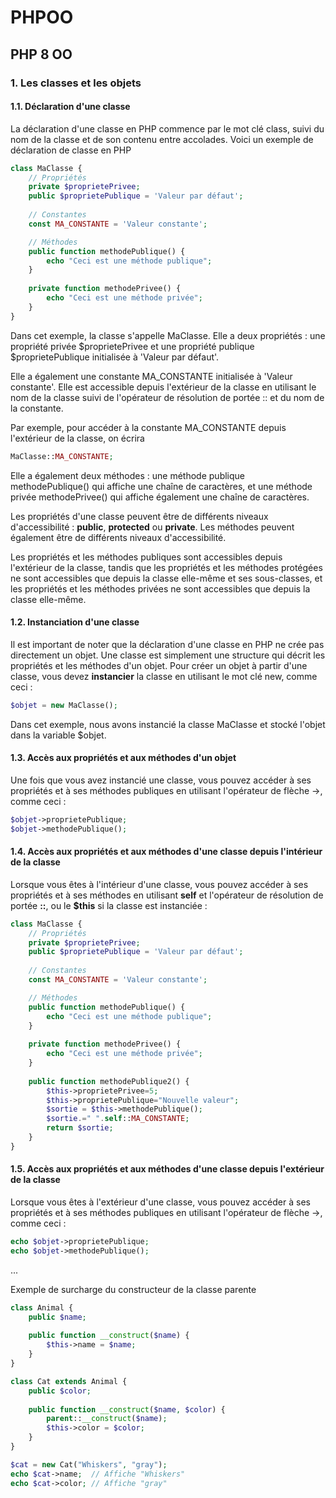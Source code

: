 # PHPOO

## PHP 8 OO

### 1. Les classes et les objets

#### 1.1. Déclaration d'une classe

La déclaration d'une classe en PHP commence par le mot clé class, suivi du nom de la classe et de son contenu entre accolades. Voici un exemple de déclaration de classe en PHP

```php
class MaClasse {
    // Propriétés
    private $proprietePrivee;
    public $proprietePublique = 'Valeur par défaut';
    
    // Constantes
    const MA_CONSTANTE = 'Valeur constante';

    // Méthodes
    public function methodePublique() {
        echo "Ceci est une méthode publique";
    }
    
    private function methodePrivee() {
        echo "Ceci est une méthode privée";
    }
}
```

Dans cet exemple, la classe s'appelle MaClasse. Elle a deux propriétés : une propriété privée $proprietePrivee et une propriété publique $proprietePublique initialisée à 'Valeur par défaut'. 

Elle a également une constante MA_CONSTANTE initialisée à 'Valeur constante'. Elle est accessible depuis l'extérieur de la classe en utilisant le nom de la classe suivi de l'opérateur de résolution de portée :: et du nom de la constante. 

Par exemple, pour accéder à la constante MA_CONSTANTE depuis l'extérieur de la classe, on écrira 

```php
MaClasse::MA_CONSTANTE;
```

Elle a également deux méthodes : une méthode publique methodePublique() qui affiche une chaîne de caractères, et une méthode privée methodePrivee() qui affiche également une chaîne de caractères.

Les propriétés d'une classe peuvent être de différents niveaux d'accessibilité : **public**, **protected** ou **private**. Les méthodes peuvent également être de différents niveaux d'accessibilité. 

Les propriétés et les méthodes publiques sont accessibles depuis l'extérieur de la classe, tandis que les propriétés et les méthodes protégées ne sont accessibles que depuis la classe elle-même et ses sous-classes, et les propriétés et les méthodes privées ne sont accessibles que depuis la classe elle-même.


#### 1.2. Instanciation d'une classe

Il est important de noter que la déclaration d'une classe en PHP ne crée pas directement un objet. Une classe est simplement une structure qui décrit les propriétés et les méthodes d'un objet. Pour créer un objet à partir d'une classe, vous devez **instancier** la classe en utilisant le mot clé new, comme ceci :

```php
$objet = new MaClasse();
```

Dans cet exemple, nous avons instancié la classe MaClasse et stocké l'objet dans la variable $objet.

#### 1.3. Accès aux propriétés et aux méthodes d'un objet

Une fois que vous avez instancié une classe, vous pouvez accéder à ses propriétés et à ses méthodes publiques en utilisant l'opérateur de flèche ->, comme ceci :

```php
$objet->proprietePublique;
$objet->methodePublique();
```

#### 1.4. Accès aux propriétés et aux méthodes d'une classe depuis l'intérieur de la classe

Lorsque vous êtes à l'intérieur d'une classe, vous pouvez accéder à ses propriétés et à ses méthodes en utilisant **self** et l'opérateur de résolution de portée **::**, ou le **$this** si la classe est instanciée :

```php
class MaClasse {
    // Propriétés
    private $proprietePrivee;
    public $proprietePublique = 'Valeur par défaut';
    
    // Constantes
    const MA_CONSTANTE = 'Valeur constante';

    // Méthodes
    public function methodePublique() {
        echo "Ceci est une méthode publique";
    }
    
    private function methodePrivee() {
        echo "Ceci est une méthode privée";
    }
    
    public function methodePublique2() {
        $this->proprietePrivee=5;
        $this->proprietePublique="Nouvelle valeur";
        $sortie = $this->methodePublique();
        $sortie.=" ".self::MA_CONSTANTE;
        return $sortie;
    }
}
```

#### 1.5. Accès aux propriétés et aux méthodes d'une classe depuis l'extérieur de la classe

Lorsque vous êtes à l'extérieur d'une classe, vous pouvez accéder à ses propriétés et à ses méthodes publiques en utilisant l'opérateur de flèche ->, comme ceci :

```php
echo $objet->proprietePublique;
echo $objet->methodePublique();
```

...


Exemple de surcharge du constructeur de la classe parente

```php
class Animal {
    public $name;
    
    public function __construct($name) {
        $this->name = $name;
    }
}

class Cat extends Animal {
    public $color;
    
    public function __construct($name, $color) {
        parent::__construct($name);
        $this->color = $color;
    }
}

$cat = new Cat("Whiskers", "gray");
echo $cat->name;  // Affiche "Whiskers"
echo $cat->color; // Affiche "gray"
```
